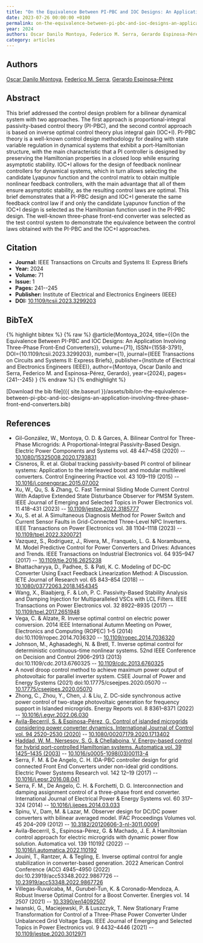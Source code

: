 ```yaml
---
title: "On the Equivalence Between PI-PBC and IOC Designs: An Application Involving Three-Phase Front-End Converters"
date: 2023-07-26 00:00:00 +0100
permalink: on-the-equivalence-between-pi-pbc-and-ioc-designs-an-application-involving-three-phase-front-end-converters
year: 2024
authors: Oscar Danilo Montoya, Federico M. Serra, Gerardo Espinosa-Pérez
category: articles
---
```

 
## Authors
[Oscar Danilo Montoya](authors/oscar-danilo-montoya), [Federico M. Serra](authors/federico-m-serra), [Gerardo Espinosa-Pérez](authors/gerardo-espinosa-perez)
 
## Abstract
This brief addressed the control design problem for a bilinear dynamical system with two approaches. The first approach is proportional-integral passivity-based control theory (PI-PBC), and the second control approach is based on inverse optimal control theory plus integral gain (IOC+I). PI-PBC theory is a well-known control design methodology for dealing with state variable regulation in dynamical systems that exhibit a port-Hamiltonian structure, with the main characteristic that a PI controller is designed by preserving the Hamiltonian properties in a closed loop while ensuring asymptotic stability. IOC+I allows for the design of feedback nonlinear controllers for dynamical systems, which in turn allows selecting the candidate Lyapunov function and the control matrix to obtain multiple nonlinear feedback controllers, with the main advantage that all of them ensure asymptotic stability, as the resulting control laws are optimal. This brief demonstrates that a PI-PBC design and IOC+I generate the same feedback control law if and only the candidate Lyapunov function of the IOC+I design is selected as the Hamiltonian function used in the PI-PBC design. The well-known three-phase front-end converter was selected as the test control system to demonstrate the equivalence between the control laws obtained with the PI-PBC and the IOC+I approaches.
 
## Citation
- **Journal:** IEEE Transactions on Circuits and Systems II: Express Briefs
- **Year:** 2024
- **Volume:** 71
- **Issue:** 1
- **Pages:** 241--245
- **Publisher:** Institute of Electrical and Electronics Engineers (IEEE)
- **DOI:** [10.1109/tcsii.2023.3299203](https://doi.org/10.1109/tcsii.2023.3299203)
 
## BibTeX
{% highlight bibtex %}
{% raw %}
@article{Montoya_2024,
  title={{On the Equivalence Between PI-PBC and IOC Designs: An Application Involving Three-Phase Front-End Converters}},
  volume={71},
  ISSN={1558-3791},
  DOI={10.1109/tcsii.2023.3299203},
  number={1},
  journal={IEEE Transactions on Circuits and Systems II: Express Briefs},
  publisher={Institute of Electrical and Electronics Engineers (IEEE)},
  author={Montoya, Oscar Danilo and Serra, Federico M. and Espinosa-Pérez, Gerardo},
  year={2024},
  pages={241--245}
}
{% endraw %}
{% endhighlight %}
 
[Download the bib file]({{ site.baseurl }}/assets/bib/on-the-equivalence-between-pi-pbc-and-ioc-designs-an-application-involving-three-phase-front-end-converters.bib)
 
## References
- Gil-González, W., Montoya, O. D. & Garces, A. Bilinear Control for Three-Phase Microgrids: A Proportional-Integral Passivity-Based Design. Electric Power Components and Systems vol. 48 447–458 (2020) -- [10.1080/15325008.2020.1793831](https://doi.org/10.1080/15325008.2020.1793831)
- Cisneros, R. et al. Global tracking passivity-based PI control of bilinear systems: Application to the interleaved boost and modular multilevel converters. Control Engineering Practice vol. 43 109–119 (2015) -- [10.1016/j.conengprac.2015.07.002](https://doi.org/10.1016/j.conengprac.2015.07.002)
- Xu, W., Qu, S. & Zhang, C. Fast Terminal Sliding Mode Current Control With Adaptive Extended State Disturbance Observer for PMSM System. IEEE Journal of Emerging and Selected Topics in Power Electronics vol. 11 418–431 (2023) -- [10.1109/jestpe.2022.3185777](https://doi.org/10.1109/jestpe.2022.3185777)
- Xu, S. et al. A Simultaneous Diagnosis Method for Power Switch and Current Sensor Faults in Grid-Connected Three-Level NPC Inverters. IEEE Transactions on Power Electronics vol. 38 1104–1118 (2023) -- [10.1109/tpel.2022.3200721](https://doi.org/10.1109/tpel.2022.3200721)
- Vazquez, S., Rodriguez, J., Rivera, M., Franquelo, L. G. & Norambuena, M. Model Predictive Control for Power Converters and Drives: Advances and Trends. IEEE Transactions on Industrial Electronics vol. 64 935–947 (2017) -- [10.1109/tie.2016.2625238](https://doi.org/10.1109/tie.2016.2625238)
- Bhattacharyya, D., Padhee, S. & Pati, K. C. Modeling of DC–DC Converter Using Exact Feedback Linearization Method: A Discussion. IETE Journal of Research vol. 65 843–854 (2018) -- [10.1080/03772063.2018.1454345](https://doi.org/10.1080/03772063.2018.1454345)
- Wang, X., Blaabjerg, F. & Loh, P. C. Passivity-Based Stability Analysis and Damping Injection for Multiparalleled VSCs with LCL Filters. IEEE Transactions on Power Electronics vol. 32 8922–8935 (2017) -- [10.1109/tpel.2017.2651948](https://doi.org/10.1109/tpel.2017.2651948)
- Vega, C. & Alzate, R. Inverse optimal control on electric power conversion. 2014 IEEE International Autumn Meeting on Power, Electronics and Computing (ROPEC) 1–5 (2014) doi:10.1109/ropec.2014.7036320 -- [10.1109/ropec.2014.7036320](https://doi.org/10.1109/ropec.2014.7036320)
- Johnson, M., Aghasadeghi, N. & Bretl, T. Inverse optimal control for deterministic continuous-time nonlinear systems. 52nd IEEE Conference on Decision and Control 2906–2913 (2013) doi:10.1109/cdc.2013.6760325 -- [10.1109/cdc.2013.6760325](https://doi.org/10.1109/cdc.2013.6760325)
- A novel droop control method to achieve maximum power output of photovoltaic for parallel inverter system. CSEE Journal of Power and Energy Systems (2021) doi:10.17775/cseejpes.2020.05070 -- [10.17775/cseejpes.2020.05070](https://doi.org/10.17775/cseejpes.2020.05070)
- Zhong, C., Zhou, Y., Chen, J. & Liu, Z. DC-side synchronous active power control of two-stage photovoltaic generation for frequency support in Islanded microgrids. Energy Reports vol. 8 8361–8371 (2022) -- [10.1016/j.egyr.2022.06.030](https://doi.org/10.1016/j.egyr.2022.06.030)
- [Avila-Becerril, S. & Espinosa-Pérez, G. Control of islanded microgrids considering power converter dynamics. International Journal of Control vol. 94 2520–2530 (2020)](control-of-islanded-microgrids-considering-power-converter-dynamics) -- [10.1080/00207179.2020.1713402](https://doi.org/10.1080/00207179.2020.1713402)
- [Haddad, W. M., Nersesov, S. G. & Chellaboina, V. Energy-based control for hybrid port-controlled Hamiltonian systems. Automatica vol. 39 1425–1435 (2003)](energy-based-control-for-hybrid-port-controlled-hamiltonian-systems) -- [10.1016/s0005-1098(03)00113-4](https://doi.org/10.1016/s0005-1098(03)00113-4)
- Serra, F. M. & De Angelo, C. H. IDA-PBC controller design for grid connected Front End Converters under non-ideal grid conditions. Electric Power Systems Research vol. 142 12–19 (2017) -- [10.1016/j.epsr.2016.08.041](https://doi.org/10.1016/j.epsr.2016.08.041)
- Serra, F. M., De Angelo, C. H. & Forchetti, D. G. Interconnection and damping assignment control of a three-phase front end converter. International Journal of Electrical Power &amp; Energy Systems vol. 60 317–324 (2014) -- [10.1016/j.ijepes.2014.03.033](https://doi.org/10.1016/j.ijepes.2014.03.033)
- Spinu, V., Dam, M. & Lazar, M. Observer design for DC/DC power converters with bilinear averaged model. IFAC Proceedings Volumes vol. 45 204–209 (2012) -- [10.3182/20120606-3-nl-3011.00091](https://doi.org/10.3182/20120606-3-nl-3011.00091)
- Avila-Becerril, S., Espinosa-Pérez, G. & Machado, J. E. A Hamiltonian control approach for electric microgrids with dynamic power flow solution. Automatica vol. 139 110192 (2022) -- [10.1016/j.automatica.2022.110192](https://doi.org/10.1016/j.automatica.2022.110192)
- Jouini, T., Rantzer, A. & Tegling, E. Inverse optimal control for angle stabilization in converter-based generation. 2022 American Control Conference (ACC) 4945–4950 (2022) doi:10.23919/acc53348.2022.9867726 -- [10.23919/acc53348.2022.9867726](https://doi.org/10.23919/acc53348.2022.9867726)
- Villegas-Ruvalcaba, M., Gurubel-Tun, K. & Coronado-Mendoza, A. Robust Inverse Optimal Control for a Boost Converter. Energies vol. 14 2507 (2021) -- [10.3390/en14092507](https://doi.org/10.3390/en14092507)
- Iwanski, G., Maciejewski, P. & Luszczyk, T. New Stationary Frame Transformation for Control of a Three-Phase Power Converter Under Unbalanced Grid Voltage Sags. IEEE Journal of Emerging and Selected Topics in Power Electronics vol. 9 4432–4446 (2021) -- [10.1109/jestpe.2020.3012971](https://doi.org/10.1109/jestpe.2020.3012971)


